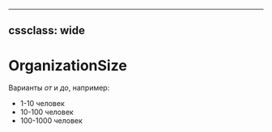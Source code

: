 
---
cssclass: wide
---
# OrganizationSize

Варианты *от* и *до*, например: 
- 1-10 человек
- 10-100 человек
- 100-1000 человек